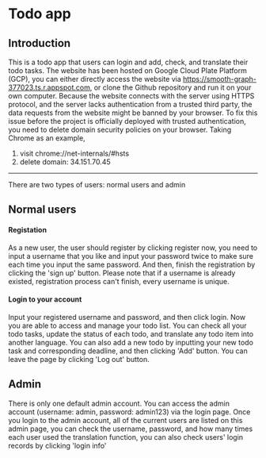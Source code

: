 # Todo app

## Introduction
   This is a todo app that users can login and add, check, and translate their todo tasks.
   The website has been hosted on Google Cloud Plate Platform (GCP), you can either directly access the website via https://smooth-graph-377023.ts.r.appspot.com, or clone the Github repository and run it on your own computer.
   Because the website connects with the server using HTTPS protocol, and the server lacks authentication from a trusted third party, the data requests from the website might be banned by your browser. To fix this issue before the project is officially deployed with trusted authentication, you need to delete domain security policies on your browser. Taking Chrome as an example,
   1. visit chrome://net-internals/#hsts
   2. delete domain: 34.151.70.45


___

There are two types of users: normal users and admin

## Normal users
   #### Registation
   As a new user, the user should register by clicking register now, you need to input a username that you like and input your password twice to make sure each time you input the same password. And then, finish the registration by clicking the 'sign up' button. Please note that if a username is already existed, registration process can't finish, every username is unique.
   
   #### Login to your account
   Input your registered username and password, and then click login. Now you are able to access and manage your todo list. You can check all your todo tasks, update the status of each todo, and translate any todo item into another language. You can also add a new todo by inputting your new todo task and corresponding deadline, and then clicking 'Add' button. You can leave the page by clicking 'Log out' button.


## Admin
   There is only one default admin account. You can access the admin account (username: admin, password: admin123) via the login page. Once you login to the admin account, all of the current users are listed on this admin page, you can check the username, password, and how many times each user used the translation function, you can also check users' login records by clicking 'login info'

